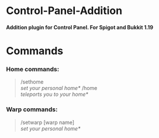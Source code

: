 # Control-Panel-Addition
#### Addition plugin for Control Panel. For Spigot and Bukkit 1.19

# Commands
### Home commands:
>/sethome<br />
_set your personal home*_
>/home<br />
_teleports you to your home*_
### Warp commands:
>/setwarp [warp name]<br />
_set your personal home*_
